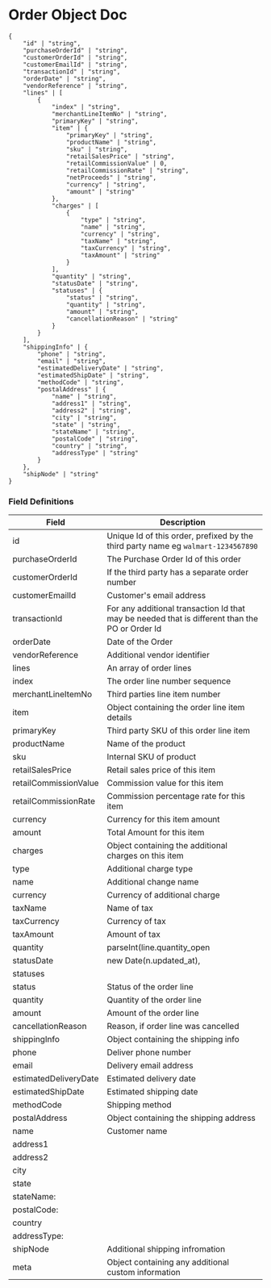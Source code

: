 # Order Object Doc

```
{
    "id" | "string",
    "purchaseOrderId" | "string",
    "customerOrderId" | "string",
    "customerEmailId" | "string",
    "transactionId" | "string",
    "orderDate" | "string",
    "vendorReference" | "string",
    "lines" | [
        {
            "index" | "string",
            "merchantLineItemNo" | "string",
            "primaryKey" | "string",
            "item" | {
                "primaryKey" | "string",
                "productName" | "string",
                "sku" | "string",
                "retailSalesPrice" | "string",
                "retailCommissionValue" | 0,
                "retailCommissionRate" | "string",
                "netProceeds" | "string",
                "currency" | "string",
                "amount" | "string"
            },
            "charges" | [
                {
                    "type" | "string",
                    "name" | "string",
                    "currency" | "string",
                    "taxName" | "string",
                    "taxCurrency" | "string",
                    "taxAmount" | "string"
                }
            ],
            "quantity" | "string",
            "statusDate" | "string",
            "statuses" | {
                "status" | "string",
                "quantity" | "string",
                "amount" | "string",
                "cancellationReason" | "string"
            }
        }
    ],
    "shippingInfo" | {
        "phone" | "string",
        "email" | "string",
        "estimatedDeliveryDate" | "string",
        "estimatedShipDate" | "string",
        "methodCode" | "string",
        "postalAddress" | {
            "name" | "string",
            "address1" | "string",
            "address2" | "string",
            "city" | "string",
            "state" | "string",
            "stateName" | "string",
            "postalCode" | "string",
            "country" | "string",
            "addressType" | "string"
        }
    },
    "shipNode" | "string"
}
```  
### Field Definitions

| Field | Description |
| ----------- | ----------- |
| id | Unique Id of this order, prefixed by the third party name eg `walmart-1234567890`|
| purchaseOrderId | The Purchase Order Id of this order|
| customerOrderId | If the third party has a separate order number|
| customerEmailId | Customer's email address|
| transactionId | For any additional transaction Id that may be needed that is different than the PO or Order Id|
| orderDate | Date of the Order|
| vendorReference | Additional vendor identifier|
| lines | An array of order lines|
| index | The order line number sequence|
| merchantLineItemNo | Third parties line item number|
| item | Object containing the order line item details |
| primaryKey | Third party SKU of this order line item|
| productName | Name of the product|
| sku | Internal SKU of product|
| retailSalesPrice | Retail sales price of this item|
| retailCommissionValue | Commission value for this item|
| retailCommissionRate | Commission percentage rate for this item|
| currency | Currency for this item amount|
| amount | Total Amount for this item|
| charges | Object containing the additional charges on this item|
| type | Additional charge type|
| name | Additional change name|
| currency | Currency of additional charge|
| taxName | Name of tax|
| taxCurrency | Currency of tax|
| taxAmount | Amount of tax|
| quantity | parseInt(line.quantity_open || 0),|
| statusDate | new Date(n.updated_at),|
| statuses | |
| status | Status of the order line|
| quantity | Quantity of the order line |
| amount | Amount of the order line |
| cancellationReason | Reason, if order line was cancelled|
| shippingInfo | Object containing the shipping info|
| phone | Deliver phone number|
| email | Delivery email address|
| estimatedDeliveryDate | Estimated delivery date|
| estimatedShipDate | Estimated shipping date|
| methodCode | Shipping method|
| postalAddress | Object containing the shipping address|
| name | Customer name|
| address1 |
| address2|
| city |
| state |
| stateName:|
| postalCode:|
| country | |
| addressType:|
| shipNode | Additional shipping infromation|
| meta | Object containing any additional custom information |
